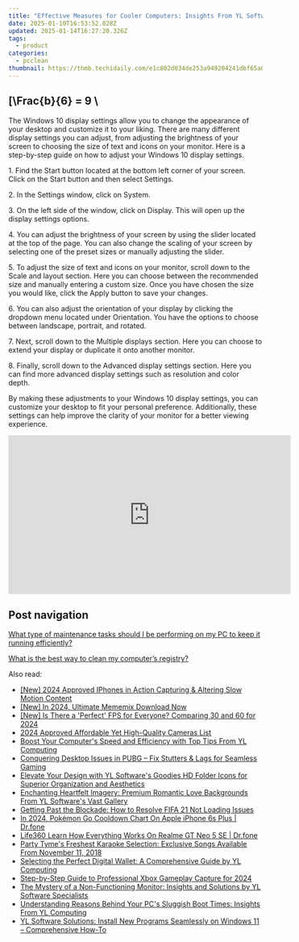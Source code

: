 ```yaml
---
title: "Effective Measures for Cooler Computers: Insights From YL Software Experts"
date: 2025-01-10T16:53:52.028Z
updated: 2025-01-14T16:27:20.326Z
tags:
  - product
categories:
  - pcclean
thumbnail: https://thmb.techidaily.com/e1c802d034de253a949204241dbf65a06fa99afd9e0063ab337a82a91478e440.jpg
---
```


## \[\Frac{b}{6} = 9 \

The Windows 10 display settings allow you to change the appearance of your desktop and customize it to your liking. There are many different display settings you can adjust, from adjusting the brightness of your screen to choosing the size of text and icons on your monitor. Here is a step-by-step guide on how to adjust your Windows 10 display settings. 

1\. Find the Start button located at the bottom left corner of your screen. Click on the Start button and then select Settings.

2\. In the Settings window, click on System.

3\. On the left side of the window, click on Display. This will open up the display settings options. 

4\. You can adjust the brightness of your screen by using the slider located at the top of the page. You can also change the scaling of your screen by selecting one of the preset sizes or manually adjusting the slider.

5\. To adjust the size of text and icons on your monitor, scroll down to the Scale and layout section. Here you can choose between the recommended size and manually entering a custom size. Once you have chosen the size you would like, click the Apply button to save your changes.

6\. You can also adjust the orientation of your display by clicking the dropdown menu located under Orientation. You have the options to choose between landscape, portrait, and rotated.

7\. Next, scroll down to the Multiple displays section. Here you can choose to extend your display or duplicate it onto another monitor.

8\. Finally, scroll down to the Advanced display settings section. Here you can find more advanced display settings such as resolution and color depth. 

By making these adjustments to your Windows 10 display settings, you can customize your desktop to fit your personal preference. Additionally, these settings can help improve the clarity of your monitor for a better viewing experience.

<!-- affiliate ads begin -->
<iframe width="560" height="315" src="https://www.youtube.com/embed/HMuxjTCMX2E?si=ylRTMJuUstpjLsZc" title="YouTube video player" frameborder="0" allow="accelerometer; autoplay; clipboard-write; encrypted-media; gyroscope; picture-in-picture; web-share" referrerpolicy="strict-origin-when-cross-origin" allowfullscreen></iframe>
<!-- affiliate ads end -->

## Post navigation

[What type of maintenance tasks should I be performing on my PC to keep it running efficiently?](https://tools.techidaily.com/pcclean/products/)

[What is the best way to clean my computer’s registry?](https://tools.techidaily.com/pcclean/products/)

<ins class="adsbygoogle"
     style="display:block"
     data-ad-format="autorelaxed"
     data-ad-client="ca-pub-7571918770474297"
     data-ad-slot="1223367746"></ins>

<ins class="adsbygoogle"
     style="display:block"
     data-ad-client="ca-pub-7571918770474297"
     data-ad-slot="8358498916"
     data-ad-format="auto"
     data-full-width-responsive="true"></ins>

<span class="atpl-alsoreadstyle">Also read:</span>
<div><ul>
<li><a href="https://article-files.techidaily.com/new-2024-approved-iphones-in-action-capturing-and-altering-slow-motion-content/"><u>[New] 2024 Approved IPhones in Action Capturing & Altering Slow Motion Content</u></a></li>
<li><a href="https://fox-glue.techidaily.com/new-in-2024-ultimate-mememix-download-now/"><u>[New] In 2024, Ultimate Mememix Download Now</u></a></li>
<li><a href="https://on-screen-recording.techidaily.com/new-is-there-a-perfect-fps-for-everyone-comparing-30-and-60-for-2024/"><u>[New] Is There a 'Perfect' FPS for Everyone? Comparing 30 and 60 for 2024</u></a></li>
<li><a href="https://fox-links.techidaily.com/2024-approved-affordable-yet-high-quality-cameras-list/"><u>2024 Approved Affordable Yet High-Quality Cameras List</u></a></li>
<li><a href="https://win-hot.techidaily.com/boost-your-computers-speed-and-efficiency-with-top-tips-from-yl-computing/"><u>Boost Your Computer's Speed and Efficiency with Top Tips From YL Computing</u></a></li>
<li><a href="https://win-able.techidaily.com/conquering-desktop-issues-in-pubg-fix-stutters-and-lags-for-seamless-gaming/"><u>Conquering Desktop Issues in PUBG – Fix Stutters & Lags for Seamless Gaming</u></a></li>
<li><a href="https://win-hot.techidaily.com/elevate-your-design-with-yl-softwares-goodies-hd-folder-icons-for-superior-organization-and-aesthetics/"><u>Elevate Your Design with YL Software's Goodies HD Folder Icons for Superior Organization and Aesthetics</u></a></li>
<li><a href="https://win-hot.techidaily.com/enchanting-heartfelt-imagery-premium-romantic-love-backgrounds-from-yl-softwares-vast-gallery/"><u>Enchanting Heartfelt Imagery: Premium Romantic Love Backgrounds From YL Software's Vast Gallery</u></a></li>
<li><a href="https://program-issues.techidaily.com/getting-past-the-blockade-how-to-resolve-fifa-21-not-loading-issues/"><u>Getting Past the Blockade: How to Resolve FIFA 21 Not Loading Issues</u></a></li>
<li><a href="https://ios-pokemon-go.techidaily.com/in-2024-pokemon-go-cooldown-chart-on-apple-iphone-6s-plus-drfone-by-drfone-virtual-ios/"><u>In 2024, Pokémon Go Cooldown Chart On Apple iPhone 6s Plus | Dr.fone</u></a></li>
<li><a href="https://fake-location.techidaily.com/life360-learn-how-everything-works-on-realme-gt-neo-5-se-drfone-by-drfone-virtual-android/"><u>Life360 Learn How Everything Works On Realme GT Neo 5 SE | Dr.fone</u></a></li>
<li><a href="https://win-hot.techidaily.com/party-tymes-freshest-karaoke-selection-exclusive-songs-available-from-november-11-2018/"><u>Party Tyme's Freshest Karaoke Selection: Exclusive Songs Available From November 11, 2018</u></a></li>
<li><a href="https://win-hot.techidaily.com/selecting-the-perfect-digital-wallet-a-comprehensive-guide-by-yl-computing/"><u>Selecting the Perfect Digital Wallet: A Comprehensive Guide by YL Computing</u></a></li>
<li><a href="https://screen-activity-recording.techidaily.com/step-by-step-guide-to-professional-xbox-gameplay-capture-for-2024/"><u>Step-by-Step Guide to Professional Xbox Gameplay Capture for 2024</u></a></li>
<li><a href="https://win-hot.techidaily.com/the-mystery-of-a-non-functioning-monitor-insights-and-solutions-by-yl-software-specialists/"><u>The Mystery of a Non-Functioning Monitor: Insights and Solutions by YL Software Specialists</u></a></li>
<li><a href="https://win-hot.techidaily.com/understanding-reasons-behind-your-pcs-sluggish-boot-times-insights-from-yl-computing/"><u>Understanding Reasons Behind Your PC's Sluggish Boot Times: Insights From YL Computing</u></a></li>
<li><a href="https://win-hot.techidaily.com/yl-software-solutions-install-new-programs-seamlessly-on-windows-11-comprehensive-how-to/"><u>YL Software Solutions: Install New Programs Seamlessly on Windows 11 – Comprehensive How-To</u></a></li>
</ul></div>


